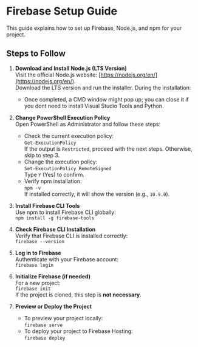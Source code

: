 # Firebase Setup Guide

This guide explains how to set up Firebase, Node.js, and npm for your project.

## Steps to Follow

1. **Download and Install Node.js (LTS Version)**  
   Visit the official Node.js website: [https://nodejs.org/en/](https://nodejs.org/en/).  
   Download the LTS version and run the installer. During the installation:  
   - Once completed, a CMD window might pop up; you can close it if you dont need to install Visual Studio Tools and Python.

2. **Change PowerShell Execution Policy**  
   Open PowerShell as Administrator and follow these steps:  
   - Check the current execution policy:  
     `Get-ExecutionPolicy`  
     If the output is `Restricted`, proceed with the next steps. Otherwise, skip to step 3.  
   - Change the execution policy:  
     `Set-ExecutionPolicy RemoteSigned`  
     Type `Y` (Yes) to confirm.  
   - Verify npm installation:  
     `npm -v`  
     If installed correctly, it will show the version (e.g., `10.9.0`).

3. **Install Firebase CLI Tools**  
   Use npm to install Firebase CLI globally:  
   `npm install -g firebase-tools`

4. **Check Firebase CLI Installation**  
   Verify that Firebase CLI is installed correctly:  
   `firebase --version`

5. **Log in to Firebase**  
   Authenticate with your Firebase account:  
   `firebase login`

6. **Initialize Firebase (if needed)**  
   For a new project:  
   `firebase init`  
   If the project is cloned, this step is **not necessary**.

7. **Preview or Deploy the Project**  
   - To preview your project locally:  
     `firebase serve`  
   - To deploy your project to Firebase Hosting:  
     `firebase deploy`
